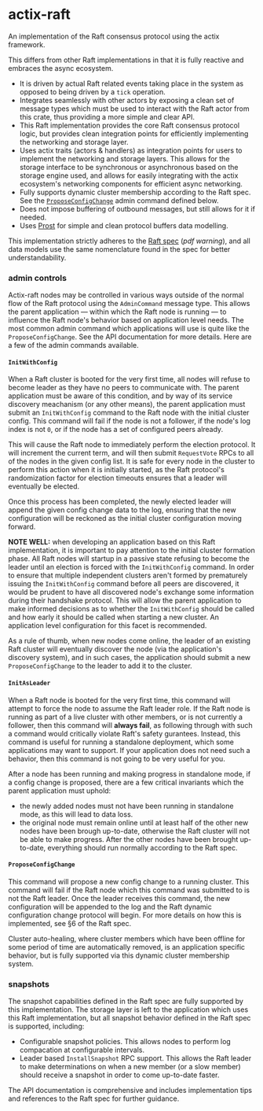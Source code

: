 actix-raft
==========
An implementation of the Raft consensus protocol using the actix framework.

This differs from other Raft implementations in that it is fully reactive and embraces the async ecosystem.

- It is driven by actual Raft related events taking place in the system as opposed to being driven by a `tick` operation.
- Integrates seamlessly with other actors by exposing a clean set of message types which must be used to interact with the Raft actor from this crate, thus providing a more simple and clear API.
- This Raft implementation provides the core Raft consensus protocol logic, but provides clean integration points for efficiently implementing the networking and storage layer.
- Uses actix traits (actors & handlers) as integration points for users to implement the networking and storage layers. This allows for the storage interface to be synchronous or asynchronous based on the storage engine used, and allows for easily integrating with the actix ecosystem's networking components for efficient async networking.
- Fully supports dynamic cluster membership according to the Raft spec. See the [`ProposeConfigChange`](#proposeconfigchange) admin command defined below.
- Does not impose buffering of outbound messages, but still allows for it if needed.
- Uses [Prost](https://github.com/danburkert/prost) for simple and clean protocol buffers data modelling.

This implementation strictly adheres to the [Raft spec](https://raft.github.io/raft.pdf) (*pdf warning*), and all data models use the same nomenclature found in the spec for better understandability.

### admin controls
Actix-raft nodes may be controlled in various ways outside of the normal flow of the Raft protocol using the `AdminCommand` message type. This allows the parent application — within which the Raft node is running — to influence the Raft node's behavior based on application level needs. The most common admin command which applications will use is quite like the `ProposeConfigChange`. See the API documentation for more details. Here are a few of the admin commands available.

#### `InitWithConfig`
When a Raft cluster is booted for the very first time, all nodes will refuse to become leader as they have no peers to communicate with. The parent application must be aware of this condition, and by way of its service discovery meachanism (or any other means), the parent application must submit an `InitWithConfig` command to the Raft node with the initial cluster config. This command will fail if the node is not a follower, if the node's log index is not `0`, or if the node has a set of configured peers already.

This will cause the Raft node to immediately perform the election protocol. It will increment the current term, and will then submit `RequestVote` RPCs to all of the nodes in the given config list. It is safe for every node in the cluster to perform this action when it is initially started, as the Raft protocol's randomization factor for election timeouts ensures that a leader will eventually be elected.

Once this process has been completed, the newly elected leader will append the given config change data to the log, ensuring that the new configuration will be reckoned as the initial cluster configuration moving forward.

**NOTE WELL:** when developing an application based on this Raft implementation, it is important to pay attention to the initial cluster formation phase. All Raft nodes will startup in a passive state refusing to become the leader until an election is forced with the `InitWithConfig` command. In order to ensure that multiple independent clusters aren't formed by prematurely issuing the `InitWithConfig` command before all peers are discovered, it would be prudent to have all discovered node's exchange some information during their handshake protocol. This will allow the parent application to make informed decisions as to whether the `InitWithConfig` should be called and how early it should be called when starting a new cluster. An application level configuration for this facet is recommended.

As a rule of thumb, when new nodes come online, the leader of an existing Raft cluster will eventually discover the node (via the application's discovery system), and in such cases, the application should submit a new `ProposeConfigChange` to the leader to add it to the cluster.

#### `InitAsLeader`
When a Raft node is booted for the very first time, this command will attempt to force the node to assume the Raft leader role. If the Raft node is running as part of a live cluster with other members, or is not currently a follower, then this command will **always fail**, as following through with such a command would critically violate Raft's safety gurantees. Instead, this command is useful for running a standalone deployment, which some applications may want to support. If your application does not need such a behavior, then this command is not going to be very useful for you.

After a node has been running and making progress in standalone mode, if a config change is proposed, there are a few critical invariants which the parent application must uphold:

- the newly added nodes must not have been running in standalone mode, as this will lead to data loss.
- the original node must remain online until at least half of the other new nodes have been brough up-to-date, otherwise the Raft cluster will not be able to make progress. After the other nodes have been brought up-to-date, everything should run normally according to the Raft spec.

#### `ProposeConfigChange`
This command will propose a new config change to a running cluster. This command will fail if the Raft node which this command was submitted to is not the Raft leader. Once the leader receives this command, the new configuration will be appended to the log and the Raft dynamic configuration change protocol will begin. For more details on how this is implemented, see §6 of the Raft spec.

Cluster auto-healing, where cluster members which have been offline for some period of time are automatically removed, is an application specific behavior, but is fully supported via this dynamic cluster membership system.

### snapshots
The snapshot capabilities defined in the Raft spec are fully supported by this implementation. The storage layer is left to the application which uses this Raft implementation, but all snapshot behavior defined in the Raft spec is supported, including:

- Configurable snapshot policies. This allows nodes to perform log compacation at configurable intervals.
- Leader based `InstallSnapshot` RPC support. This allows the Raft leader to make determinations on when a new member (or a slow member) should receive a snapshot in order to come up-to-date faster.

The API documentation is comprehensive and includes implementation tips and references to the Raft spec for further guidance.
